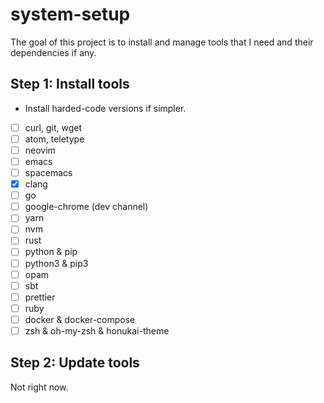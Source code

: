 # system-setup

The goal of this project is to install and manage tools that I need and their dependencies if any.


## Step 1: Install tools

- Install harded-code versions if simpler.

- [ ] curl, git, wget
- [ ] atom, teletype
- [ ] neovim
- [ ] emacs
- [ ] spacemacs
- [x] clang
- [ ] go
- [ ] google-chrome (dev channel)
- [ ] yarn
- [ ] nvm
- [ ] rust
- [ ] python & pip
- [ ] python3 & pip3
- [ ] opam
- [ ] sbt
- [ ] prettier
- [ ] ruby
- [ ] docker & docker-compose
- [ ] zsh & oh-my-zsh & honukai-theme

## Step 2: Update tools

Not right now.
